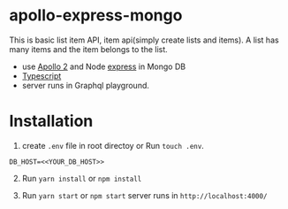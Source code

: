 # apollo-express-mongo
This is basic list item API, item api(simply create lists and items). A list has many items and the item belongs to the list.
* use [Apollo 2](https://www.apollographql.com/docs/apollo-server/) and  Node [express](https://expressjs.com/) in Mongo DB
* [Typescript](https://www.typescriptlang.org/)
* server runs in Graphql playground.

Installation
======
1. create `.env` file in root directoy or Run `touch .env`.
```
DB_HOST=<<YOUR_DB_HOST>>
```
2. Run `yarn install` or `npm install`

3. Run `yarn start` or `npm start` server runs in `http://localhost:4000/`
